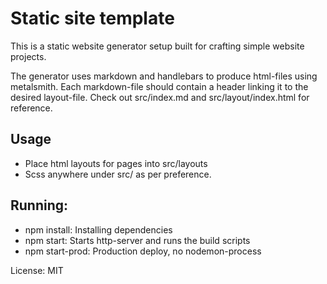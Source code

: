 # Static site template

This is a static website generator setup built for crafting simple website projects.

The generator uses markdown and handlebars to produce html-files using metalsmith. Each markdown-file should contain a header linking it to the desired layout-file. Check out src/index.md and src/layout/index.html for reference.

## Usage

- Place html layouts for pages into src/layouts
- Scss anywhere under src/ as per preference.

## Running:
- npm install: Installing dependencies
- npm start: Starts http-server and runs the build scripts
- npm start-prod: Production deploy, no nodemon-process

License: MIT
